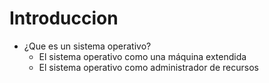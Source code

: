 # Introduccion


- ¿Que es un sistema operativo?
    - El sistema operativo como una máquina extendida
    - El sistema operativo como administrador de recursos